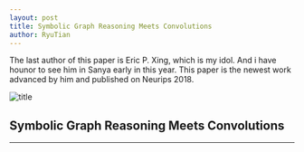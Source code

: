 ```yaml
---
layout: post
title: Symbolic Graph Reasoning Meets Convolutions
author: RyuTian
---
```


The last author of this paper is Eric P. Xing, which is my idol. And i have hounor to see him in Sanya early in this year. This paper is the newest work advanced by him and published on Neurips 2018.

![title](https://github.com/RyuTian/RyuTian.github.io/blob/master/images/avatar.png)

## Symbolic Graph Reasoning Meets Convolutions
-----
